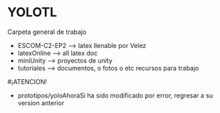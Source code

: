 ﻿# YOLOTL
Carpeta general de trabajo
* ESCOM-C2-EP2 --> latex llenable por Velez
* latexOnline --> all latex doc
* miniUnity --> proyectos de unity
* tutoriales --> documentos, o fotos o etc recursos para trabajo

#¡ATENCION!
* prototipos/yoloAhoraSi ha sido modificado por error, regresar a su version anterior
